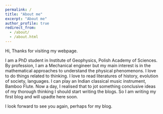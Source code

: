 ```yaml
---
permalink: /
title: "About me"
excerpt: "About me"
author_profile: true
redirect_from: 
  - /about/
  - /about.html
---
```


Hi, Thanks for visiting my webpage. 

I am a PhD student in Institute of Geophysics, Polish Academy of Sciences. By profession, I am a Mechanical engineer but my main interest is in the mathematical approaches to understand the physical phenomenons. I love to do things related to thinking. I love to read literatures of history, evolution of society, languages. I can play an Indian classical music instrument, Bamboo Flute. Now a day, I realised that to jot something conclusive ideas of my thorough thinking  I should start writing the blogs. So I am writing my first blog and will upadte here soon.

I look forward to see you again, perhaps for my blog.


